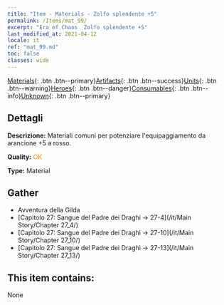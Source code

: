 ```yaml
---
title: "Item - Materials - Zolfo splendente +5"
permalink: /Items/mat_99/
excerpt: "Era of Chaos  Zolfo splendente +5"
last_modified_at: 2021-04-12
locale: it
ref: "mat_99.md"
toc: false
classes: wide
---
```

 [Materials](/it/Items/){: .btn .btn--primary}[Artifacts](/it/Items/Artifacts/){: .btn .btn--success}[Units](/it/Items/Units/){: .btn .btn--warning}[Heroes](/it/Items/Heroes/){: .btn .btn--danger}[Consumables](/it/Items/Consumables/){: .btn .btn--info}[Unknown](/it/Items/Unknown/){: .btn .btn--primary}

## Dettagli
 **Descrizione:** Materiali comuni per potenziare l'equipaggiamento da arancione +5 a rosso.

 **Quality:** <span style="color: #FF8C00">OK</span>

 **Type:** Material

## Gather

*    Avventura della Gilda 
*    [Capitolo 27: Sangue del Padre dei Draghi -> 27-4](/it/Main Story/Chapter 27_4/) 
*    [Capitolo 27: Sangue del Padre dei Draghi -> 27-10](/it/Main Story/Chapter 27_10/) 
*    [Capitolo 27: Sangue del Padre dei Draghi -> 27-13](/it/Main Story/Chapter 27_13/) 

## This item contains:

  None

